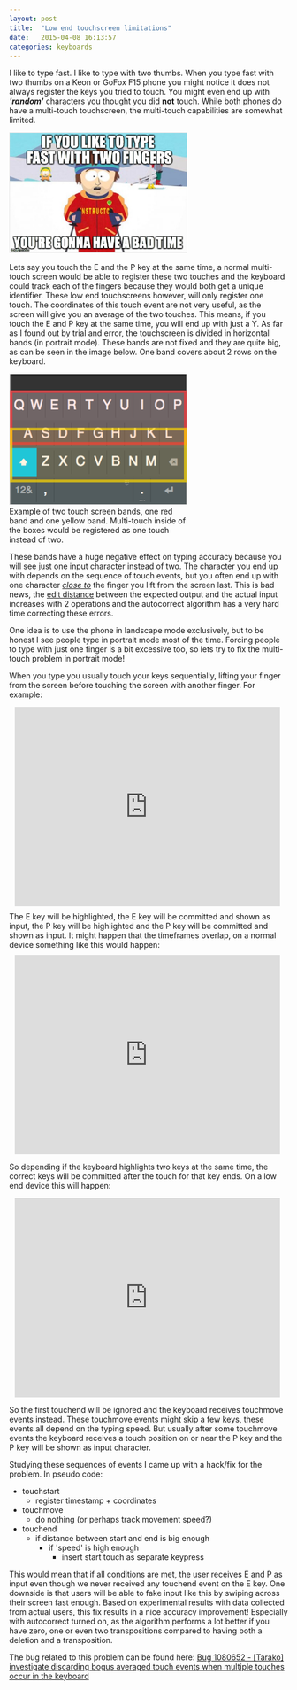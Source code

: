 ```yaml
---
layout: post
title:  "Low end touchscreen limitations"
date:   2015-04-08 16:13:57
categories: keyboards
---
```


I like to type fast. I like to type with two thumbs. When you type fast with two thumbs on a Keon or GoFox F15 phone you might notice it does not always register the keys you tried to touch. You might even end up with ***'random'*** characters you thought you did **not** touch. While both phones do have a multi-touch touchscreen, the multi-touch capabilities are somewhat limited.

<p class="center" style="width:320px">
	<img src="/assets/badtime.jpg" alt="Y U NO type slow" style="border: 1px solid #E8E8E8;">
</p>

Lets say you touch the E and the P key at the same time, a normal multi-touch screen would be able to register these two touches and the keyboard could track each of the fingers because they would both get a unique identifier. These low end touchscreens however, will only register one touch. The coordinates of this touch event are not very useful, as the screen will give you an average of the two touches. This means, if you touch the E and P key at the same time, you will end up with just a Y. As far as I found out by trial and error, the touchscreen is divided in horizontal bands (in portrait mode). These bands are not fixed and they are quite big, as can be seen in the image below. One band covers about 2 rows on the keyboard. 

<p class="center" style="width:320px">
	<img src="/assets/bands.png" alt="Touch screen bands example" style="border: 1px solid #E8E8E8;">	
	<span>Example of two touch screen bands, one red band and one yellow band. Multi-touch inside of the boxes would be registered as one touch instead of two.</span>
</p>

These bands have a huge negative effect on typing accuracy because you will see just one input character instead of two. The character you end up with depends on the sequence of touch events, but you often end up with one character <span title="might not be the actual character you touched because of averaging"><ins>_close to_</ins></span> the finger you lift from the screen last. This is bad news, the [edit distance][editdistance] between the expected output and the actual input increases with 2 operations and the autocorrect algorithm has a very hard time correcting these errors.

One idea is to use the phone in landscape mode exclusively, but to be honest I see people type in portrait mode most of the time. Forcing people to type with just one finger is a bit excessive too, so lets try to fix the multi-touch problem in portrait mode!

When you type you usually touch your keys sequentially, lifting your finger from the screen before touching the screen with another finger. For example:

<div style="width: 480px; height: 360px; margin: 10px; position: relative;"><iframe allowfullscreen frameborder="0" style="width:480px; height:360px" src="https://www.lucidchart.com/documents/embeddedchart/8a63508f-1814-491a-9b5a-55a81733bb72" id="EwXslL5~3s6p"></iframe></div>
The E key will be highlighted, the E key will be committed and shown as input, the P key will be highlighted and the P key will be committed and shown as input. It might happen that the timeframes overlap, on a normal device something like this would happen:

<div style="width: 480px; height: 360px; margin: 10px; position: relative;"><iframe allowfullscreen frameborder="0" style="width:480px; height:360px" src="https://www.lucidchart.com/documents/embeddedchart/c152892e-8693-46d2-bc79-dc9a1d68c5e3" id="LwXsu8SP7qOJ"></iframe></div>

So depending if the keyboard highlights two keys at the same time, the correct keys will be committed after the touch for that key ends. On a low end device this will happen:

<div style="width: 480px; height: 360px; margin: 10px; position: relative;"><iframe allowfullscreen frameborder="0" style="width:480px; height:360px" src="https://www.lucidchart.com/documents/embeddedchart/407b62dd-b2c2-4d2c-8056-df8d3a334238" id="GxXsdw~41llP"></iframe></div>

So the first touchend will be ignored and the keyboard receives touchmove events instead. These touchmove events might skip a few keys, these events all depend on the typing speed. But usually after some touchmove events the keyboard receives a touch position on or near the P key and the P key will be shown as input character.

Studying these sequences of events I came up with a hack/fix for the problem. In pseudo code:

* touchstart 
	* register timestamp + coordinates
* touchmove 
	* do nothing (or perhaps track movement speed?)
* touchend 
	* if distance between start and end is big enough
		* if 'speed' is high enough
			* insert start touch as separate keypress

This would mean that if all conditions are met, the user receives E and P as input even though we never received any touchend event on the E key. One downside is that users will be able to fake input like this by swiping across their screen fast enough. 
Based on experimental results with data collected from actual users, this fix results in a nice accuracy improvement! Especially with autocorrect turned on, as the algorithm performs a lot better if you have zero, one or even two transpositions compared to having both a deletion and a transposition.

The bug related to this problem can be found here: [Bug 1080652 - [Tarako] investigate discarding bogus averaged touch events when multiple touches occur in the keyboard][bug]

[editdistance]: http://en.wikipedia.org/wiki/Edit_distance
[bug]: https://bugzilla.mozilla.org/show_bug.cgi?id=1080652
[fix]: https://github.com/brianweet/gaia/commit/1ffbabd0a7f6aa55745287a6cecb0fb65d0678cb
